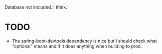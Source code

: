 Database not included. I think.

# TODO
* The spring-boot-devtools dependency is nice but I should check what "optional" means and if it does anything when building to prod.